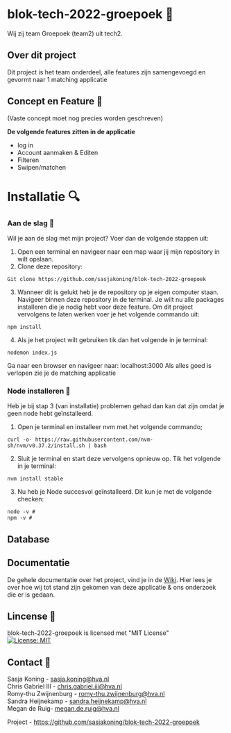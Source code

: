 # blok-tech-2022-groepoek 💙
Wij zij team Groepoek (team2) uit tech2.

## Over dit project
Dit project is het team onderdeel, alle features zijn samengevoegd en gevormt naar 1 matching applicatie

## Concept en Feature 🔮
(Vaste concept moet nog precies worden geschreven)

**De volgende features zitten in de applicatie**
* log in
* Account aanmaken & Editen
* Filteren
* Swipen/matchen

# Installatie 🔍

### Aan de slag 🔨
Wil je aan de slag met mijn project? Voer dan de volgende stappen uit:

1. Open een terminal en navigeer naar een map waar jij mijn repository in wilt opslaan.
2. Clone deze repository:
```
Git clone https://github.com/sasjakoning/blok-tech-2022-groepoek
```
3. Wanneer dit is gelukt heb je de repository op je eigen computer staan. Navigeer binnen deze repository in de terminal. Je wilt nu alle packages installeren die je nodig hebt voor deze feature. Om dit project vervolgens te laten werken voer je het volgende commando uit:
```
npm install
```
4. Als je het project wilt gebruiken tik dan het volgende in je terminal:
```
nodemon index.js
```
Ga naar een browser en navigeer naar: localhost:3000
Als alles goed is verlopen zie je de matching applicatie

### Node installeren 🔨  
Heb je bij stap 3 (van installatie) problemen gehad dan kan dat zijn omdat je geen node hebt geïnstalleerd.

1. Open je terminal en installeer nvm met het volgende commando;
```
curl -o- https://raw.githubusercontent.com/nvm-sh/nvm/v0.37.2/install.sh | bash
```
2. Sluit je terminal en start deze vervolgens opnieuw op. Tik het volgende in je terminal:
```
nvm install stable
```
3. Nu heb je Node succesvol geïnstalleerd. Dit kun je met de volgende checken:
```
node -v # 
npm -v # 
```

## Database

## Documentatie
De gehele documentatie over het project, vind je in de [Wiki](https://github.com/sasjakoning/blok-tech-2022-groepoek/wiki). Hier lees je over hoe wij tot stand zijn gekomen van deze applicatie & ons onderzoek die er is gedaan.

## Lincense 📑
blok-tech-2022-groepoek is licensed met "MIT License" <br>
[![License: MIT](https://img.shields.io/badge/License-MIT-yellow.svg)](https://opensource.org/licenses/MIT)

## Contact 👥
Sasja Koning - sasja.koning@hva.nl <br>
Chris Gabriel III - chris.gabriel.iii@hva.nl <br>
Romy-thu Zwijnenburg - romy-thu.zwijnenburg@hva.nl <br>
Sandra Heijnekamp - sandra.heijnekamp@hva.nl <br>
Megan de Ruig- megan.de.ruig@hva.nl <br>

Project - https://github.com/sasjakoning/blok-tech-2022-groepoek <br>
